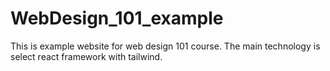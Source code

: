 # WebDesign_101_example
This is example website for web design 101 course. The main technology is select react framework with tailwind. 
